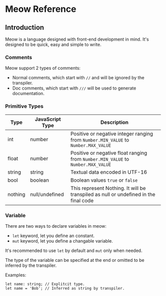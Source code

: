 # Meow Reference

## Introduction

Meow is a language designed with front-end development in mind. It's designed to be quick, easy and simple to write.

### Comments

Meow support 2 types of comments:

- Normal comments, which start with `//` and will be ignored by the transpiler.
- Doc comments, which start with `///` will be used to generate documentation.

### Primitive Types

| Type    | JavaScript Type | Description                                                                          |
|---------|-----------------|--------------------------------------------------------------------------------------|
| int     | number          | Positive or negative integer ranging from `Number.MIN_VALUE` to `Number.MAX_VALUE`   |
| float   | number          | Positive or negative float ranging from `Number.MIN_VALUE` to `Number.MAX_VALUE`     |
| string  | string          | Textual data encoded in UTF-16                                                       |
| bool    | boolean         | Boolean values `true` or `false`                                                     |
| nothing | null/undefined  | This represent Nothing. It will be transpiled as null or undefined in the final code |

### Variable

There are two ways to declare variables in meow:

- `let` keyword, let you define an constant.
- `mut` keyword, let you define a changable variable.

It's recommended to use `let` by default and `mut` only when needed.

The type of the variable can be specified at the end or omitted to be inferred by the transpiler.

Examples:

```
let name: string; // Explitcit type.
let name = 'Bob'; // Inferred as string by transpiler.
```

